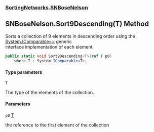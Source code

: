 ### [SortingNetworks](SortingNetworks.md 'SortingNetworks').[SNBoseNelson](SortingNetworks.SNBoseNelson.md 'SortingNetworks.SNBoseNelson')

## SNBoseNelson.Sort9Descending<T>(T) Method

Sorts a collection of 9 elements in descending order using the [System.IComparable&lt;&gt;](https://docs.microsoft.com/en-us/dotnet/api/System.IComparable-1 'System.IComparable`1') generic  
interface implementation of each element.

```csharp
public static void Sort9Descending<T>(ref T p0)
    where T : System.IComparable<T>;
```
#### Type parameters

<a name='SortingNetworks.SNBoseNelson.Sort9Descending_T_(T).T'></a>

`T`

The type of the elements of the collection.
#### Parameters

<a name='SortingNetworks.SNBoseNelson.Sort9Descending_T_(T).p0'></a>

`p0` [T](SortingNetworks.SNBoseNelson.Sort9Descending_T_(T).md#SortingNetworks.SNBoseNelson.Sort9Descending_T_(T).T 'SortingNetworks.SNBoseNelson.Sort9Descending<T>(T).T')

the reference to the first element of the collection